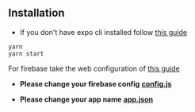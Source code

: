 ## Installation

+ If you don't have expo cli installed follow [this guide](https://docs.expo.io/get-started/installation/)
```
yarn
yarn start
```

For firebase take the web configuration of [this guide](https://support.google.com/firebase/answer/7015592?hl=en)
+ **Please change your firebase config** [**config.js**](https://github.com/chichke/RN_EXPO_BP/blob/master/firebase/config.js)

+ **Please change your app name** [**app.json**](https://github.com/chichke/RN_EXPO_BP/blob/master/app.json)